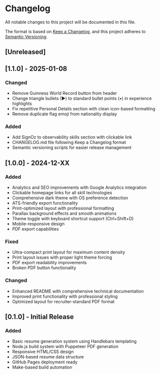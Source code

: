 # Changelog

All notable changes to this project will be documented in this file.

The format is based on [Keep a Changelog](https://keepachangelog.com/en/1.0.0/),
and this project adheres to [Semantic Versioning](https://semver.org/spec/v2.0.0.html).

## [Unreleased]

## [1.1.0] - 2025-01-08

### Changed
- Remove Guinness World Record button from header
- Change triangle bullets (▶) to standard bullet points (•) in experience highlights  
- Fix repetitive Personal Details section with clean icon-based formatting
- Remove duplicate flag emoji from nationality display

### Added
- Add SignOz to observability skills section with clickable link
- CHANGELOG.md file following Keep a Changelog format
- Semantic versioning scripts for easier release management

## [1.0.0] - 2024-12-XX

### Added
- Analytics and SEO improvements with Google Analytics integration
- Clickable homepage links for all skill technologies
- Comprehensive dark theme with OS preference detection
- ATS-friendly export functionality
- Print-optimized layout with professional formatting
- Parallax background effects and smooth animations
- Theme toggle with keyboard shortcut support (Ctrl+Shift+D)
- Mobile-responsive design
- PDF export capabilities

### Fixed
- Ultra-compact print layout for maximum content density
- Print layout issues with proper light theme forcing
- PDF export readability improvements
- Broken PDF button functionality

### Changed
- Enhanced README with comprehensive technical documentation
- Improved print functionality with professional styling
- Optimized layout for recruiter-standard PDF format

## [0.1.0] - Initial Release

### Added
- Basic resume generation system using Handlebars templating
- Node.js build system with Puppeteer PDF generation
- Responsive HTML/CSS design
- JSON-based resume data structure
- GitHub Pages deployment ready
- Make-based build automation